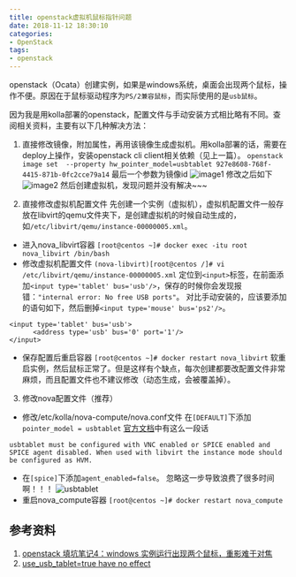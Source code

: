 ```yaml
---
title: openstack虚拟机鼠标指针问题
date: 2018-11-12 18:30:10
categories:
- OpenStack
tags:
- openstack
---
```

openstack（Ocata）创建实例，如果是windows系统，桌面会出现两个鼠标，操作不便。原因在于鼠标驱动程序为`PS/2兼容鼠标`，而实际使用的是`usb鼠标`。
<!-- more -->
因为我是用kolla部署的openstack，配置文件与手动安装方式相比略有不同。查阅相关资料，主要有以下几种解决方法：
1. 直接修改镜像，附加属性，再用该镜像生成虚拟机。用kolla部署的话，需要在deploy上操作，安装openstack cli client相关依赖（见上一篇）。
`openstack image set  --property hw_pointer_model=usbtablet 927e8608-768f-4415-871b-0fc2cce79a14` 最后一个参数为镜像id
![image1](image1.png)
修改之后如下
![image2](image2.png)
然后创建虚拟机，发现问题并没有解决~~~

2. 直接修改虚拟机配置文件
先创建一个实例（虚拟机），虚拟机配置文件一般存放在libvirt的qemu文件夹下，是创建虚拟机的时候自动生成的，如`/etc/libvirt/qemu/instance-00000005.xml`。
- 进入nova_libvirt容器
`[root@centos ~]# docker exec -itu root nova_libvirt /bin/bash`
- 修改虚拟机配置文件
`(nova-libvirt)[root@centos /]# vi /etc/libvirt/qemu/instance-00000005.xml`
定位到`<input>`标签，在前面添加`<input type='tablet' bus='usb'/>`，保存的时候你会发现报错：`"internal error: No free USB ports"`。
对比手动安装的，应该要添加的语句如下，然后删掉`<input type='mouse' bus='ps2'/>`。
```
<input type='tablet' bus='usb'>
      <address type='usb' bus='0' port='1'/>
</input>
```
- 保存配置后重启容器
`[root@centos ~]# docker restart nova_libvirt`
软重启实例，然后鼠标正常了。但是这样有个缺点，每次创建都要改配置文件非常麻烦，而且配置文件也不建议修改（动态生成，会被覆盖掉）。

3. 修改nova配置文件（推荐）
- 修改/etc/kolla/nova-compute/nova.conf文件
在`[DEFAULT]`下添加`pointer_model = usbtablet`
[官方文档](https://docs.openstack.org/ocata/config-reference/compute/config-options.html)中有这么一段话
```
usbtablet must be configured with VNC enabled or SPICE enabled and SPICE agent disabled. When used with libvirt the instance mode should be configured as HVM.
```
- 在`[spice]`下添加`agent_enabled=false`。
忽略这一步导致浪费了很多时间啊！！！
![usbtablet](usbtablet.png)
- 重启nova_compute容器
`[root@centos ~]# docker restart nova_compute`

## 参考资料
1. [openstack 填坑笔记4：windows 实例运行出现两个鼠标，重影难于对焦](https://blog.csdn.net/oLinBSoft/article/details/80320322)
2. [use_usb_tablet=true have no effect](https://bugs.launchpad.net/nova/+bug/1356633)